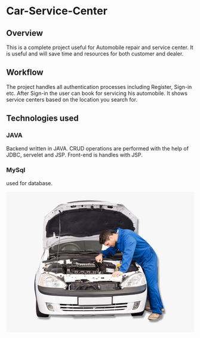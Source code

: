 # Car-Service-Center

## Overview

This is a complete project useful for Automobile repair and service center. It is useful and will save time and resources for both customer and dealer.

## Workflow

The project handles all authentication processes including Register, Sign-in etc. After Sign-in the user can book for servicing his automobile.
It shows service centers based on the location you search for.

## Technologies used

### JAVA
Backend written in JAVA. CRUD operations are performed with the help of JDBC, servelet and JSP. Front-end is handles with JSP.

### MySql
used for database.


![Car Repair](/repair.png)


